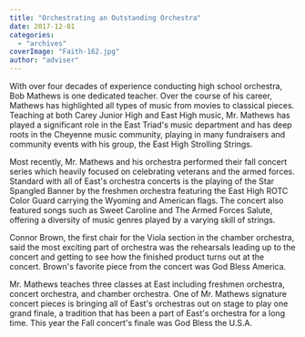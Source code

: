 ```yaml
---
title: "Orchestrating an Outstanding Orchestra"
date: 2017-12-01
categories: 
  - "archives"
coverImage: "Faith-162.jpg"
author: "adviser"
---
```


With over four decades of experience conducting high school orchestra, Bob Mathews is one dedicated teacher. Over the course of his career, Mathews has highlighted all types of music from movies to classical pieces. Teaching at both Carey Junior High and East High music, Mr. Mathews has played a significant role in the East Triad's music department and has deep roots in the Cheyenne music community, playing in many fundraisers and community events with his group, the East High Strolling Strings.

Most recently, Mr. Mathews and his orchestra performed their fall concert series which heavily focused on celebrating veterans and the armed forces. Standard with all of East's orchestra concerts is the playing of the Star Spangled Banner by the freshmen orchestra featuring the East High ROTC Color Guard carrying the Wyoming and American flags. The concert also featured songs such as Sweet Caroline and The Armed Forces Salute, offering a diversity of music genres played by a varying skill of strings.

Connor Brown, the first chair for the Viola section in the chamber orchestra, said the most exciting part of orchestra was the rehearsals leading up to the concert and getting to see how the finished product turns out at the concert. Brown's favorite piece from the concert was God Bless America.

Mr. Mathews teaches three classes at East including freshmen orchestra, concert orchestra, and chamber orchestra. One of Mr. Mathews signature concert pieces is bringing all of East's orchestras out on stage to play one grand finale, a tradition that has been a part of East's orchestra for a long time. This year the Fall concert's finale was God Bless the U.S.A.
